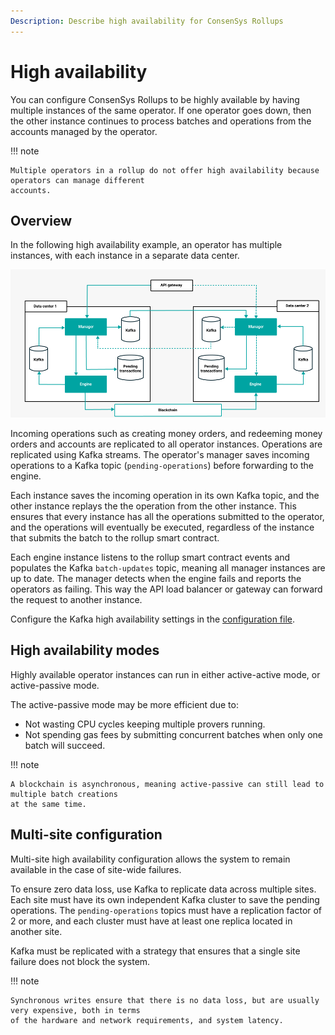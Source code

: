 ```yaml
---
Description: Describe high availability for ConsenSys Rollups
---
```


# High availability

You can configure ConsenSys Rollups to be highly available by having multiple instances of the same
operator. If one operator goes down, then the other instance continues to process batches and
operations from the accounts managed by the operator.

!!! note

    Multiple operators in a rollup do not offer high availability because operators can manage different
    accounts.

## Overview

In the following high availability example, an operator has multiple instances, with each
instance in a separate data center.

![High availability](../Images/HighAvailability.png)

Incoming operations such as creating money orders, and redeeming money orders and accounts are replicated
to all operator instances. Operations are replicated using Kafka streams. The
operator's manager saves incoming operations to a Kafka topic (`pending-operations`) before forwarding
to the engine.

Each instance saves the incoming operation in its own Kafka topic, and the other instance replays the
the operation from the other instance. This ensures that every instance has all the operations
submitted to the operator, and the operations will eventually be executed, regardless of the instance that submits
the batch to the rollup smart contract.

Each engine instance listens to the rollup smart contract events and populates the Kafka `batch-updates`
topic, meaning all manager instances are up to date. The manager detects when the engine fails and
reports the operators as failing. This way the API load balancer or gateway can forward the request
to another instance.

Configure the Kafka high availability settings in the [configuration file](../Reference/Configuration-File.md#hakafka).

## High availability modes

Highly available operator instances can run in either active-active mode, or active-passive mode.

The active-passive mode may be more efficient due to:

* Not wasting CPU cycles keeping multiple provers running.
* Not spending gas fees by submitting concurrent batches when only one batch will succeed.

!!! note

    A blockchain is asynchronous, meaning active-passive can still lead to multiple batch creations
    at the same time.

## Multi-site configuration

Multi-site high availability configuration allows the system to remain available in the case of
site-wide failures.

To ensure zero data loss, use Kafka to replicate data across multiple sites. Each site must have
its own independent Kafka cluster to save the pending operations. The `pending-operations` topics must
have a replication factor of 2 or more, and each cluster must have at least one replica located in
another site.

Kafka must be replicated with a strategy that ensures that a single site failure does not block the
system.

!!! note

    Synchronous writes ensure that there is no data loss, but are usually very expensive, both in terms
    of the hardware and network requirements, and system latency.
